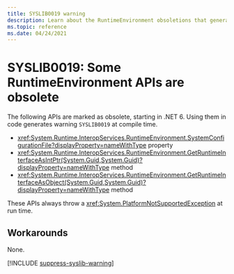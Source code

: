 ```yaml
---
title: SYSLIB0019 warning
description: Learn about the RuntimeEnvironment obsoletions that generate compile-time warning SYSLIB0019.
ms.topic: reference
ms.date: 04/24/2021
---
```

# SYSLIB0019: Some RuntimeEnvironment APIs are obsolete

The following APIs are marked as obsolete, starting in .NET 6. Using them in code generates warning `SYSLIB0019` at compile time.

- <xref:System.Runtime.InteropServices.RuntimeEnvironment.SystemConfigurationFile?displayProperty=nameWithType> property
- <xref:System.Runtime.InteropServices.RuntimeEnvironment.GetRuntimeInterfaceAsIntPtr(System.Guid,System.Guid)?displayProperty=nameWithType> method
- <xref:System.Runtime.InteropServices.RuntimeEnvironment.GetRuntimeInterfaceAsObject(System.Guid,System.Guid)?displayProperty=nameWithType> method

These APIs always throw a <xref:System.PlatformNotSupportedException> at run time.

## Workarounds

None.

[!INCLUDE [suppress-syslib-warning](includes/suppress-syslib-warning.md)]
